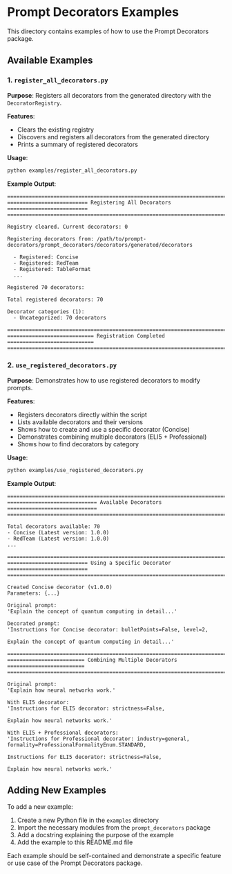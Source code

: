 # Prompt Decorators Examples

This directory contains examples of how to use the Prompt Decorators package.

## Available Examples

### 1. `register_all_decorators.py`

**Purpose**: Registers all decorators from the generated directory with the `DecoratorRegistry`.

**Features**:
- Clears the existing registry
- Discovers and registers all decorators from the generated directory
- Prints a summary of registered decorators

**Usage**:
```bash
python examples/register_all_decorators.py
```

**Example Output**:
```
================================================================================
========================== Registering All Decorators ==========================
================================================================================

Registry cleared. Current decorators: 0

Registering decorators from: /path/to/prompt-decorators/prompt_decorators/decorators/generated/decorators

  - Registered: Concise
  - Registered: RedTeam
  - Registered: TableFormat
  ...

Registered 70 decorators:

Total registered decorators: 70

Decorator categories (1):
  - Uncategorized: 70 decorators

================================================================================
============================ Registration Completed ============================
================================================================================
```

### 2. `use_registered_decorators.py`

**Purpose**: Demonstrates how to use registered decorators to modify prompts.

**Features**:
- Registers decorators directly within the script
- Lists available decorators and their versions
- Shows how to create and use a specific decorator (Concise)
- Demonstrates combining multiple decorators (ELI5 + Professional)
- Shows how to find decorators by category

**Usage**:
```bash
python examples/use_registered_decorators.py
```

**Example Output**:
```
================================================================================
============================= Available Decorators =============================
================================================================================

Total decorators available: 70
- Concise (Latest version: 1.0.0)
- RedTeam (Latest version: 1.0.0)
...

================================================================================
========================== Using a Specific Decorator ==========================
================================================================================

Created Concise decorator (v1.0.0)
Parameters: {...}

Original prompt:
'Explain the concept of quantum computing in detail...'

Decorated prompt:
'Instructions for Concise decorator: bulletPoints=False, level=2, 

Explain the concept of quantum computing in detail...'

================================================================================
========================= Combining Multiple Decorators =========================
================================================================================

Original prompt:
'Explain how neural networks work.'

With ELI5 decorator:
'Instructions for ELI5 decorator: strictness=False, 

Explain how neural networks work.'

With ELI5 + Professional decorators:
'Instructions for Professional decorator: industry=general, formality=ProfessionalFormalityEnum.STANDARD,

Instructions for ELI5 decorator: strictness=False, 

Explain how neural networks work.'
```

## Adding New Examples

To add a new example:

1. Create a new Python file in the `examples` directory
2. Import the necessary modules from the `prompt_decorators` package
3. Add a docstring explaining the purpose of the example
4. Add the example to this README.md file

Each example should be self-contained and demonstrate a specific feature or use case of the Prompt Decorators package. 